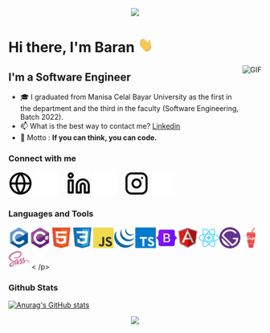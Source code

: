 <p align="center">
  <img src="https://capsule-render.vercel.app/api?type=waving&color=gradient&height=90"/>
</p>

# Hi there, I'm Baran <img width="30px" height="30" src="https://github.com/SatYu26/SatYu26/raw/master/Assets/Hi.gif" />

<img align="right" alt="GIF" height="160px" src="https://octodex.github.com/images/daftpunktocat-guy.gif" />

## I'm a Software Engineer

- 🎓 I graduated from Manisa Celal Bayar University as the first in the department and the third in the faculty (Software Engineering, Batch 2022).
- 📫 What is the best way to contact me? [Linkedin](https://www.linkedin.com/in/acrbaran/)
- 🎯 Motto : **If you can think, you can code.**

### Connect with me

[![website](./img/globe-light.svg)](https://www.acarbaran.com/#gh-light-mode-only)
[![website](./img/globe-dark.svg)](https://www.acarbaran.com/#gh-dark-mode-only)
&nbsp;&nbsp;
[![website](./img/linkedin-light.svg)](https://www.linkedin.com/in/acarbaran/#gh-light-mode-only)
[![website](./img/linkedin-dark.svg)](https://www.linkedin.com/in/acarbaran/#gh-dark-mode-only)
&nbsp;&nbsp;
[![website](./img/instagram-light.svg)](https://www.instagram.com/acr_baran/#gh-light-mode-only)
[![website](./img/instagram-dark.svg)](https://www.instagram.com/acr_baran/#gh-dark-mode-only)

### Languages and Tools

<p align="left">
<a href="https://www.cprogramming.com/" target="_blank"><img align="left" src="https://github.com/devicons/devicon/blob/master/icons/c/c-original.svg" alt="c" height="42px"/></a>
<a href="https://docs.microsoft.com/en-us/dotnet/csharp/" target="_blank"><img align="left" src="https://github.com/devicons/devicon/blob/master/icons/csharp/csharp-original.svg" alt="csharp" height="42px"/></a>
<a href="https://html.com/" target="_blank"><img align="left" src="https://github.com/devicons/devicon/blob/master/icons/html5/html5-original.svg" alt="html" height="42px"/></a>
<a href="https://www.w3schools.com/css/" target="_blank"><img align="left" src="https://github.com/devicons/devicon/blob/master/icons/css3/css3-original.svg" alt="css" height="42px"/></a>
<a href="https://www.javascript.com/" target="_blank"><img align="left" src="https://github.com/devicons/devicon/blob/master/icons/javascript/javascript-original.svg" alt="js" height="42px"/></a>
<a href="https://jquery.com/" target="_blank"><img align="left" src="https://github.com/devicons/devicon/blob/master/icons/jquery/jquery-original.svg" alt="jquery" height="42px"/></a>
<a href="https://www.typescriptlang.org/" target="_blank"><img align="left" src="https://github.com/devicons/devicon/blob/master/icons/typescript/typescript-original.svg" alt="ts" height="42px"/></a>
<a href="https://getbootstrap.com/" target="_blank"><img align="left" src="https://github.com/devicons/devicon/blob/master/icons/bootstrap/bootstrap-original.svg" alt="bootstrap" height="42px"/></a>
<a href="https://angular.io/" target="_blank"><img align="left" src="https://github.com/devicons/devicon/blob/master/icons/angularjs/angularjs-original.svg" alt="angular" height="42px"/></a>
<a href="https://reactjs.org/" target="_blank"><img align="left" src="https://github.com/devicons/devicon/blob/master/icons/react/react-original.svg" alt="react" height="42px"/></a>
<a href="https://www.gatsbyjs.com/" target="_blank"><img align="left" src="https://github.com/devicons/devicon/blob/master/icons/gatsby/gatsby-original.svg" alt="gatsby" height="42px"/></a>
<a href="https://gulpjs.com/" target="_blank"><img align="left" src="https://github.com/devicons/devicon/blob/master/icons/gulp/gulp-plain.svg" alt="gulp" height="42px"/></a>
<a href="https://sass-lang.com/" target="_blank"><img src="https://github.com/devicons/devicon/blob/master/icons/sass/sass-original.svg" alt="sass" height="42px"/></a>
< /p>
  
### Github Stats

[![Anurag's GitHub stats](https://github-readme-stats.vercel.app/api?username=acrbaran&show_icons=true&theme=nord)](https://github.com/acrbaran/github-readme-stats)

<p align="center">
  <img src="https://capsule-render.vercel.app/api?type=waving&color=gradient&height=90&section=footer"/>
</p>
